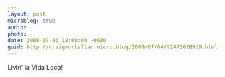 ```yaml
---
layout: post
microblog: true
audio: 
photo: 
date: 2009-07-03 18:00:00 -0600
guid: http://craigmcclellan.micro.blog/2009/07/04/t2473628919.html
---
```

Livin' la Vida Loca!
